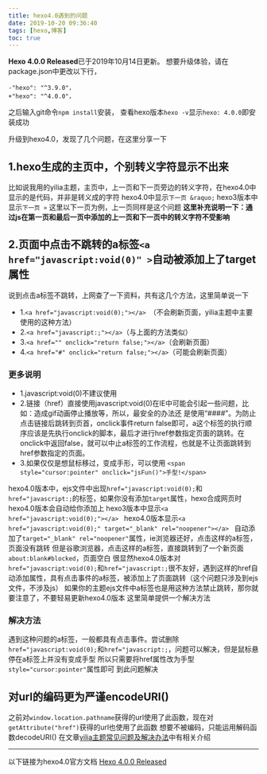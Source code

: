 ```yaml
---
title: hexo4.0遇到的问题
date: 2019-10-20 09:36:40
tags: [hexo,博客]
toc: true
---
```

**Hexo 4.0.0 Released**已于2019年10月14日更新。
想要升级体验，请在package.json中更改以下行，
```
-"hexo": "^3.9.0"，
+"hexo": "^4.0.0"，
```
之后输入git命令`npm install`安装，
查看hexo版本`hexo -v`显示`hexo: 4.0.0`即安装成功
<!--more-->
升级到hexo4.0，发现了几个问题，在这里分享一下
## 1.hexo生成的主页中，个别转义字符显示不出来
比如说我用的yilia主题，主页中，上一页和下一页旁边的转义字符，在hexo4.0中显示的是代码，并非是转义成的字符
hexo4.0中显示`下一页 &raquo;`
hexo3版本中显示`下一页 »`
这里以下一页为例，上一页同样是这个问题
**这里补充说明一下：通过js在第一页和最后一页中添加的上一页和下一页中的转义字符不受影响**
## 2.页面中点击不跳转的a标签`<a href="javascript:void(0)" >`自动被添加上了target属性
说到点击a标签不跳转，上网查了一下资料，共有这几个方法，这里简单说一下
* 1.`<a href="javascript:void(0);"></a> `（不会刷新页面，yilia主题中主要使用的这种方法）
* 2.`<a href="javascript:;"></a>`（与上面的方法类似）
* 3.`<a href="" οnclick="return false;"></a>`（会刷新页面）
* 4.`<a href="#" οnclick="return false;"></a>`（可能会刷新页面）

### 更多说明
* 1.javascript:void(0)不建议使用
* 2.链接（href）直接使用javascript:void(0)在IE中可能会引起一些问题，比如：造成gif动画停止播放等，所以，最安全的办法还 是使用“####”。为防止点击链接后跳转到页首，onclick事件return false即可，a这个标签的执行顺序应该是先执行onclick的脚本，最后才进行href参数指定页面的跳转。在onclick中返回false，就可以中止a标签的工作流程，也就是不让页面跳转到href参数指定的页面。 
* 3.如果仅仅是想鼠标移过，变成手形，可以使用 
`<span style="cursor:pointer" οnclick="jsFun()">手型!</span>`

hexo4.0版本中，ejs文件中出现`href="javascript:void(0);`和`href="javascript:;`的标签，如果你没有添加`target`属性，hexo合成网页时hexo4.0版本会自动给你添加上
hexo3版本中显示`<a href="javascript:void(0);"></a> `
hexo4.0版本显示`<a href="javascript:void(0);" target="_blank" rel="noopener"></a> `
自动添加了`target="_blank" rel="noopener"`属性，ie浏览器还好，点击这样的a标签，页面没有跳转
但是谷歌浏览器，点击这样的a标签，直接跳转到了一个新页面`about:blank#blocked`，页面空白
很显然hexo4.0版本对`href="javascript:void(0);`和`href="javascript:;`很不友好，遇到这样的href自动添加属性，具有点击事件的a标签，被添加上了页面跳转（这个问题只涉及到ejs文件，不涉及js）
如果你的主题ejs文件中a标签也是用这种方法禁止跳转，那你就要注意了，不要轻易更新hexo4.0版本
这里简单提供一个解决方法
### 解决方法
遇到这种问题的a标签，一般都具有点击事件。尝试删除`href="javascript:void(0);`和`href="javascript:;`，问题可以解决，但是鼠标悬停在a标签上并没有变成手型
所以只需要将href属性改为手型`style="cursor:pointer"`属性即可
到此问题解决
## 对url的编码更为严谨encodeURI()
之前对`window.location.pathname`获得的url使用了此函数，现在对`getAttribute("href")`获得的url也使用了此函数
想要不被编码，只能运用解码函数decodeURI()
在文章[yilia主题常见问题及解决办法](https://akbcd.github.io/2019/06/27/yilia主题常见问题及解决办法/#3-随笔a标签点击后样式不改变（移动端）)中有相关介绍
***
以下链接为hexo4.0官方文档
[Hexo 4.0.0 Released](https://hexo.io/news/2019/10/14/hexo-4-released/)